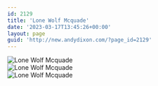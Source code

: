 ```yaml
---
id: 2129
title: 'Lone Wolf Mcquade'
date: '2023-03-17T13:45:26+00:00'
layout: page
guid: 'http://new.andydixon.com/?page_id=2129'
---
```


![Lone Wolf Mcquade](https://i0.wp.com/assets.g8x2.ldn.idrivee2-23.com/posters/Lone%20Wolf%20Mcquade%2001.jpg?w=1200&ssl=1 "Lone Wolf Mcquade")  
![Lone Wolf Mcquade](https://i0.wp.com/assets.g8x2.ldn.idrivee2-23.com/posters/Lone%20Wolf%20Mcquade%2002.jpg?w=1200&ssl=1 "Lone Wolf Mcquade")  
![Lone Wolf Mcquade](https://i0.wp.com/assets.g8x2.ldn.idrivee2-23.com/posters/Lone%20Wolf%20Mcquade%2003.jpg?w=1200&ssl=1 "Lone Wolf Mcquade")